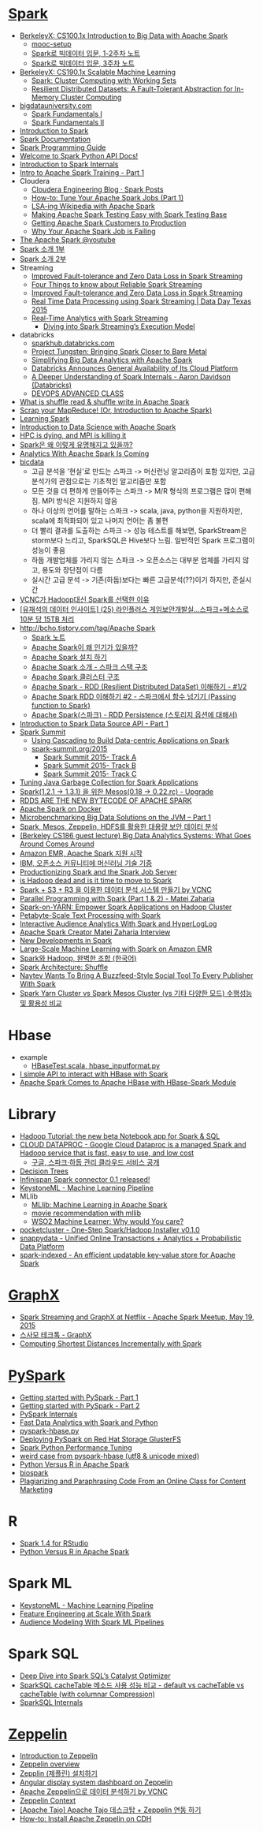 [Spark](https://spark.apache.org)
=====
* [BerkeleyX: CS100.1x Introduction to Big Data with Apache Spark](https://courses.edx.org/courses/BerkeleyX/CS100.1x/1T2015/)
  * [mooc-setup](https://github.com/spark-mooc/mooc-setup)
  * [Spark로 빅데이터 입문, 1-2주차 노트](http://seoh.github.io/blog/2015/06/10/big-data-with-spark-1-2-week/)
  * [Spark로 빅데이터 입문, 3주차 노트](http://seoh.github.io/blog/2015/06/14/big-data-with-spark-3-week/)
* [BerkeleyX: CS190.1x Scalable Machine Learning](https://courses.edx.org/courses/BerkeleyX/CS190.1x/1T2015/)
  * [Spark: Cluster Computing with Working Sets](http://people.csail.mit.edu/matei/papers/2010/hotcloud_spark.pdf)
  * [Resilient Distributed Datasets: A Fault-Tolerant Abstraction for In-Memory Cluster Computing](https://www.usenix.org/system/files/conference/nsdi12/nsdi12-final138.pdf)
* [bigdatauniversity.com](http://bigdatauniversity.com)
  * [Spark Fundamentals I](http://bigdatauniversity.com/bdu-wp/bdu-course/spark-fundamentals/)
  * [Spark Fundamentals II](http://bigdatauniversity.com/bdu-wp/bdu-course/spark-fundamentals-ii/)
* [Introduction to Spark](https://www.dataquest.io/mission/123/introduction-to-spark/)
* [Spark Documentation](https://spark.apache.org/documentation.html)
* [Spark Programming Guide](https://spark.apache.org/docs/latest/programming-guide.html)
* [Welcome to Spark Python API Docs!](https://spark.apache.org/docs/latest/api/python/index.html)
* [Introduction to Spark Internals](http://www.slideshare.net/michiard/introduction-to-spark-internals)
* [Intro to Apache Spark Training - Part 1](https://www.youtube.com/watch?v=VWeWViFCzzg)
* Cloudera
  * [Cloudera Engineering Blog · Spark Posts](http://blog.cloudera.com/blog/category/spark/)
  * [How-to: Tune Your Apache Spark Jobs (Part 1)](http://blog.cloudera.com/blog/2015/03/how-to-tune-your-apache-spark-jobs-part-1/)
  * [LSA-ing Wikipedia with Apache Spark](http://www.slideshare.net/cloudera/lsaing-wikipedia-with-apache-spark)
  * [Making Apache Spark Testing Easy with Spark Testing Base](http://blog.cloudera.com/blog/2015/09/making-apache-spark-testing-easy-with-spark-testing-base/)
  * [Getting Apache Spark Customers to Production](http://www.slideshare.net/cloudera/getting-apache-spark-customers-to-production)
  * [Why Your Apache Spark Job is Failing](http://www.slideshare.net/cloudera/why-your-apache-spark-job-is-failing)
* [The Apache Spark @youtube](https://www.youtube.com/user/TheApacheSpark)
* [Spark 소개 1부](http://www.slideshare.net/brotherjinho/spark-1-48694544)
* [Spark 소개 2부](http://www.slideshare.net/brotherjinho/spark-2-52028665)
* Streaming
  * [Improved Fault-tolerance and Zero Data Loss in Spark Streaming](https://databricks.com/blog/2015/01/15/improved-driver-fault-tolerance-and-zero-data-loss-in-spark-streaming.html)
  * [Four Things to know about Reliable Spark Streaming](http://www.typesafe.com/resources/video/four-things-to-know-about-reliable-spark-streaming)
  * [Improved Fault-tolerance and Zero Data Loss in Spark Streaming](https://databricks.com/blog/2015/01/15/improved-driver-fault-tolerance-and-zero-data-loss-in-spark-streaming.html)
  * [Real Time Data Processing using Spark Streaming | Data Day Texas 2015](http://www.slideshare.net/cloudera/spark-streamingdatadaytexas-43476479)
  * [Real-Time Analytics with Spark Streaming](http://qconsp.com/sp2015/system/files/presentation-slides/QCon_paco.ok_.pdf)
    * [Diving into Spark Streaming’s Execution Model](https://databricks.com/blog/2015/07/30/diving-into-spark-streamings-execution-model.html)
* databricks
  * [sparkhub.databricks.com](http://sparkhub.databricks.com/)
  * [Project Tungsten: Bringing Spark Closer to Bare Metal](https://databricks.com/blog/2015/04/28/project-tungsten-bringing-spark-closer-to-bare-metal.html)
  * [Simplifying Big Data Analytics with Apache Spark](http://www.slideshare.net/databricks/bdtc2?ref=http%3A%2F%2Fwww.slideshare.net%2Fdatabricks%2Fslideshelf)
  * [Databricks Announces General Availability of Its Cloud Platform](http://insidebigdata.com/2015/06/15/databricks-announces-general-availability-of-its-cloud-platform/)
  * [A Deeper Understanding of Spark Internals - Aaron Davidson (Databricks)](https://www.youtube.com/watch?v=dmL0N3qfSc8)
  * [DEVOPS ADVANCED CLASS](http://training.databricks.com/devops.pdf)
* [What is shuffle read & shuffle write in Apache Spark](http://stackoverflow.com/questions/27276884/what-is-shuffle-read-shuffle-write-in-apache-spark)
* [Scrap your MapReduce! (Or, Introduction to Apache Spark)](http://rahulkavale.github.io/blog/2014/11/16/scrap-your-map-reduce/)
* [Learning Spark](https://www.safaribooksonline.com/library/view/learning-spark/9781449359034/)
* [Introduction to Data Science with Apache Spark](http://ko.hortonworks.com/blog/introduction-to-data-science-with-apache-spark/)
* [HPC is dying, and MPI is killing it](http://www.dursi.ca/hpc-is-dying-and-mpi-is-killing-it/)
* [Spark은 왜 이렇게 유명해지고 있을까?](http://www.slideshare.net/KSLUG/ss-47355270)
* [Analytics With Apache Spark Is Coming](http://www.vidyasource.com/blog/Data/Hadoop/Analytics/Programming/Scala/Java/Python/Architecture/2015/04/22/analytics-with-apache-spark-is-coming)
* [bicdata]()
  * 고급 분석을 '현실'로 만드는 스파크 -> 머신런닝 알고리즘이 포함 있지만, 고급분석가의 관점으로는 기초적인 알고리즘만 포함
  * 모든 것을 더 편하게 만들어주는 스파크 -> M/R 형식의 프로그램은 많이 편해짐. MPI 방식은 지원하지 않음
  * 하나 이상의 언어를 말하는 스파크 -> scala, java, python을 지원하지만, scala에 최적화되어 있고 나머지 언어는 좀 불편
  * 더 빨리 결과를 도출하는 스파크 -> 성능 테스트를 해보면, SparkStream은 storm보다 느리고, SparkSQL은 Hive보다 느림. 일반적인 Spark 프로그램이 성능이 좋음
  * 하둡 개발업체를 가리지 않는 스파크 -> 오픈소스는 대부분 업체를 가리지 않고, 용도와 장단점이 다름
  * 실시간 고급 분석 -> 기존(하둡)보다는 빠른 고급분석(??)이기 하지만, 준실시간
* [VCNC가 Hadoop대신 Spark를 선택한 이유](http://engineering.vcnc.co.kr/2015/05/data-analysis-with-spark/)
* [[유재석의 데이터 인사이트] (25) 라인플러스 게임보안개발실...스파크+메소스로 10분 당 15TB 처리](https://www.imaso.co.kr/news/article_view.php?article_idx=20150519094003)
* [http://bcho.tistory.com/tag/Apache Spark](http://bcho.tistory.com/tag/Apache%20Spark)
  * [Spark 노트](http://bcho.tistory.com/983)
  * [Apache Spark이 왜 인기가 있을까?](http://bcho.tistory.com/1023)
  * [Apache Spark 설치 하기](http://bcho.tistory.com/1024)
  * [Apache Spark 소개 - 스파크 스택 구조](http://bcho.tistory.com/1026)
  * [Apache Spark 클러스터 구조](http://bcho.tistory.com/1025)
  * [Apache Spark - RDD (Resilient Distributed DataSet) 이해하기 - #1/2](http://bcho.tistory.com/1027)
  * [Apache Spark RDD 이해하기 #2 - 스파크에서 함수 넘기기 (Passing function to Spark)](http://bcho.tistory.com/1028)
  * [Apache Spark(스파크) - RDD Persistence (스토리지 옵션에 대해서)](http://bcho.tistory.com/1029)
* [Introduction to Spark Data Source API - Part 1](http://blog.madhukaraphatak.com/introduction-to-spark-data-source-api-part-1/)
* [Spark Summit](https://spark-summit.org/)
  * [Using Cascading to Build Data-centric Applications on Spark](https://spark-summit.org/2014/talk/using-cascading-to-build-data-centric-applications-on-spark)
  * [spark-summit.org/2015](https://spark-summit.org/2015/)
    * [Spark Summit 2015- Track A](http://livestream.com/fourstream/sparksummit2015-tracka)
    * [Spark Summit 2015- Track B](http://livestream.com/fourstream/sparksummit2015-trackb)
    * [Spark Summit 2015- Track C](http://livestream.com/fourstream/sparksummit2015-trackc)
* [Tuning Java Garbage Collection for Spark Applications](https://databricks.com/blog/2015/05/28/tuning-java-garbage-collection-for-spark-applications.html)
* [Spark(1.2.1 -> 1.3.1) 을 위한 Mesos(0.18 -> 0.22.rc) - Upgrade](http://hoondongkim.blogspot.kr/2015/05/spark121-131-mesos018-021-upgrade.html)
* [RDDS ARE THE NEW BYTECODE OF APACHE SPARK](https://ogirardot.wordpress.com/2015/05/29/rdds-are-the-new-bytecode-of-apache-spark/)
* [Apache Spark on Docker](https://github.com/sequenceiq/docker-spark)
* [Microbenchmarking Big Data Solutions on the JVM – Part 1](http://www.autoletics.com/posts/microbenchmarking-big-data-solutions-on-the-jvm-part-1)
* [Spark, Mesos, Zeppelin, HDFS를 활용한 대용량 보안 데이터 분석](http://developers.linecorp.com/blog/ko/?p=123)
* [(Berkeley CS186 guest lecture) Big Data Analytics Systems: What Goes Around Comes Around](http://www.slideshare.net/rxin/2015-0409-cs186guestlecture)
* [Amazon EMR, Apache Spark 지원 시작](https://aws.amazon.com/ko/blogs/korea/new-apache-spark-on-amazon-emr/?adbsc=social_20150616_47654126&adbid=1596813583908670&adbpl=fb&adbpr=1563378127252216)
* [IBM, 오픈소스 커뮤니티에 머신러닝 기술 기증](http://www.bloter.net/archives/230353)
* [Productionizing Spark and the Spark Job Server](http://www.slideshare.net/EvanChan2/productionizing-spark-and-the-spark-job-server)
* [is Hadoop dead and is it time to move to Spark](http://www.quora.com/Is-Hadoop-dead-and-is-it-time-to-move-to-Spark)
* [Spark + S3 + R3 을 이용한 데이터 분석 시스템 만들기 by VCNC](https://speakerdeck.com/vcnc/spark-plus-s3-plus-r3-eul-iyonghan-deiteo-bunseog-siseutem-mandeulgi)
* [Parallel Programming with Spark (Part 1 & 2) - Matei Zaharia](https://www.youtube.com/watch?v=7k4yDKBYOcw)
* [Spark-on-YARN: Empower Spark Applications on Hadoop Cluster](http://www.slideshare.net/Hadoop_Summit/sparkonyarn-empower-spark-applications-on-hadoop-cluster)
* [Petabyte-Scale Text Processing with Spark](http://tech.grammarly.com/blog/posts/Petabyte-Scale-Text-Processing-with-Spark.html)
* [Interactive Audience Analytics With Spark and HyperLogLog](http://eugenezhulenev.com/blog/2015/07/15/interactive-audience-analytics-with-spark-and-hyperloglog/)
* [Apache Spark Creator Matei Zaharia Interview](http://softwareengineeringdaily.com/2015/08/03/apache-spark-creator-matei-zaharia-interview/)
* [New Developments in Spark](http://www.slideshare.net/databricks/new-developments-in-spark)
* [Large-Scale Machine Learning with Spark on Amazon EMR](http://blogs.aws.amazon.com/bigdata/post/Tx21LOP0UQ2ZA9N/Large-Scale-Machine-Learning-with-Spark-on-Amazon-EMR)
* [Spark와 Hadoop, 완벽한 조합 (한국어)](http://www.slideshare.net/pudidic/spark-hadoop)
* [Spark Architecture: Shuffle](http://0x0fff.com/spark-architecture-shuffle/)
* [Naytev Wants To Bring A Buzzfeed-Style Social Tool To Every Publisher With Spark](http://techcrunch.com/2015/09/30/naytev-wants-to-bring-a-buzzfeed-style-social-tool-to-every-publisher-with-spark/)
* [Spark Yarn Cluster vs Spark Mesos Cluster (vs 기타 다양한 모드) 수행성능 및 활용성 비교](http://hoondongkim.blogspot.kr/2015/10/spark-yarn-cluster-vs-spark-mesos.html)

# Hbase
* example
  * [HBaseTest.scala, hbase_inputformat.py](https://gist.github.com/hyunjun/d9d73c5fe8a7f7b17b28)
* [I simple API to interact with HBase with Spark](https://github.com/tmalaska/SparkOnHBase)
* [Apache Spark Comes to Apache HBase with HBase-Spark Module](http://blog.cloudera.com/blog/2015/08/apache-spark-comes-to-apache-hbase-with-hbase-spark-module/?elq=b8eb31d395f14250a2c264604a98ed0e&elqCampaignId=987&elqaid=2217&elqat=1&elqTrackId=8472a26fbfcb4511b1a86953234a7bed)

# Library
* [Hadoop Tutorial: the new beta Notebook app for Spark & SQL](https://vimeo.com/125792752)
* [CLOUD DATAPROC - Google Cloud Dataproc is a managed Spark and Hadoop service that is fast, easy to use, and low cost](https://cloud.google.com/dataproc/)
  * [구글, 스파크·하둡 관리 클라우드 서비스 공개](http://www.bloter.net/archives/239483)
* [Decision Trees](http://spark.apache.org/docs/latest/mllib-decision-tree.html)
* [Infinispan Spark connector 0.1 released!](http://blog.infinispan.org/2015/08/infinispan-spark-connector-01-released.html)
* [KeystoneML - Machine Learning Pipeline](http://keystone-ml.org/)
* MLlib
  * [MLlib: Machine Learning in Apache Spark](http://arxiv.org/pdf/1505.06807.pdf)
  * [movie recommendation with mllib](http://ampcamp.berkeley.edu/big-data-mini-course/movie-recommendation-with-mllib.html)
  * [WSO2 Machine Learner: Why would You care?](https://iwringer.wordpress.com/2015/09/25/wso2-machine-learner-why-would-you-care/)
* [pocketcluster - One-Step Spark/Hadoop Installer v0.1.0](https://github.com/stkim1/pocketcluster)
* [snappydata - Unified Online Transactions + Analytics + Probabilistic Data Platform](http://www.snappydata.io/blog/snappydata-technical-vision)
* [spark-indexed - An efficient updatable key-value store for Apache Spark](https://github.com/amplab/spark-indexedrdd)

# [GraphX](https://spark.apache.org/docs/1.0.0/graphx-programming-guide.html)
* [Spark Streaming and GraphX at Netflix - Apache Spark Meetup, May 19, 2015](https://www.youtube.com/watch?v=gqgPtcDmLGs)
* [스사모 테크톡 - GraphX](http://www.slideshare.net/sangwookimme/graphx)
* [Computing Shortest Distances Incrementally with Spark](http://insightdataengineering.com/blog/incr-short-dist-graphx/)

# [PySpark](http://spark.apache.org/docs/latest/api/python/)
* [Getting started with PySpark - Part 1](http://www.mccarroll.net/blog/pyspark/index.html)
* [Getting started with PySpark - Part 2](http://www.mccarroll.net/blog/pyspark2/)
* [PySpark Internals](https://cwiki.apache.org/confluence/display/SPARK/PySpark+Internals)
* [Fast Data Analytics with Spark and Python](http://www.slideshare.net/BenjaminBengfort/fast-data-analytics-with-spark-and-python)
* [pyspark-hbase.py](https://gist.github.com/MLnick/6ec916b646c3004d7523)
* [Deploying PySpark on Red Hat Storage GlusterFS](http://redhatstorage.redhat.com/2015/02/17/deploying-pyspark-on-red-hat-storage-glusterfs/)
* [Spark Python Performance Tuning](http://stackoverflow.com/questions/27757117/spark-python-performance-tuning)
* [weird case from pyspark-hbase (utf8 & unicode mixed)](https://gist.github.com/hyunjun/dea65972f3f723c0ad77)
* [Python Versus R in Apache Spark](http://www.datanami.com/2015/07/13/python-versus-r-in-apache-spark/)
* [biospark](https://github.com/biospin/biospark)
* [Plagiarizing and Paraphrasing Code From an Online Class for Content Marketing](http://minimaxir.com/2015/09/code-of-plagiarism/)

# R
* [Spark 1.4 for RStudio](http://www.r-bloggers.com/spark-1-4-for-rstudio/)
* [Python Versus R in Apache Spark](http://www.datanami.com/2015/07/13/python-versus-r-in-apache-spark/)

# Spark ML
* [KeystoneML - Machine Learning Pipeline](http://keystone-ml.org/)
* [Feature Engineering at Scale With Spark](http://eugenezhulenev.com/blog/2015/06/10/feature-engineering-at-scale/)
* [Audience Modeling With Spark ML Pipelines](http://eugenezhulenev.com/blog/2015/09/09/audience-modeling-with-spark-ml-pipelines/)

# Spark SQL
* [Deep Dive into Spark SQL’s Catalyst Optimizer](https://databricks.com/blog/2015/04/13/deep-dive-into-spark-sqls-catalyst-optimizer.html)
* [SparkSQL cacheTable 메소드 사용 성능 비교 - default vs cacheTable vs cacheTable (with columnar Compression)](http://hoondongkim.blogspot.kr/2015/04/sparksql-cachetable-default-vs.html?spref=fb)
* [SparkSQL Internals](http://www.trongkhoanguyen.com/2015/08/sparksql-internals.html)

# [Zeppelin](http://zeppelin-project.org/)
* [Introduction to Zeppelin](http://www.slideshare.net/KSLUG/kslug-zeppelin)
* [Zeppelin overview](https://www.youtube.com/watch?v=_PQbVH_aO5E&feature=youtu.be)
* [Zepplin (제플린) 설치하기](http://bcho.tistory.com/1022)
* [Angular display system dashboard on Zeppelin](https://www.youtube.com/watch?v=QdjZyOkcG_w)
* [Apache Zeppelin으로 데이터 분석하기 by VCNC](https://speakerdeck.com/vcnc/apache-zeppelineuro-deiteo-bunseoghagi)
* [Zeppelin Context](http://zeppelin-project.org/docs/zeppelincontext.html)
* [[Apache Tajo] Apache Tajo 데스크탑 + Zeppelin 연동 하기](http://jjeong.tistory.com/1031)
* [How-to: Install Apache Zeppelin on CDH](http://blog.cloudera.com/blog/2015/07/how-to-install-apache-zeppelin-on-cdh/)